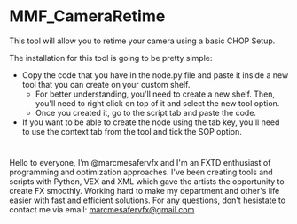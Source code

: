 # MMF_CameraRetime
This tool will allow you to retime your camera using a basic CHOP Setup. 

The installation for this tool is going to be pretty simple:
- Copy the code that you have in the node.py file and paste it inside a new tool that you can create on your custom shelf.
  - For better understanding, you'll need to create a new shelf. Then, you'll need to right click on top of it and select the new tool option.
  - Once you created it, go to the script tab and paste the code.
- If you want to be able to create the node using the tab key, you'll need to use the context tab from the tool and tick the SOP option.

#

Hello to everyone, I’m @marcmesafervfx and I'm an FXTD enthusiast of programming and optimization approaches. I've been creating tools and scripts with Python, VEX and XML which gave the artists the opportunity to create FX smoothly. Working hard to make my department and other's life easier with fast and efficient solutions. For any questions, don't hesistate to contact me via email: marcmesafervfx@gmail.com
